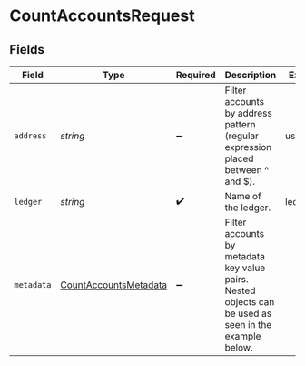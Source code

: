 # CountAccountsRequest


## Fields

| Field                                                                                                 | Type                                                                                                  | Required                                                                                              | Description                                                                                           | Example                                                                                               |
| ----------------------------------------------------------------------------------------------------- | ----------------------------------------------------------------------------------------------------- | ----------------------------------------------------------------------------------------------------- | ----------------------------------------------------------------------------------------------------- | ----------------------------------------------------------------------------------------------------- |
| `address`                                                                                             | *string*                                                                                              | :heavy_minus_sign:                                                                                    | Filter accounts by address pattern (regular expression placed between ^ and $).                       | users:.+                                                                                              |
| `ledger`                                                                                              | *string*                                                                                              | :heavy_check_mark:                                                                                    | Name of the ledger.                                                                                   | ledger001                                                                                             |
| `metadata`                                                                                            | [CountAccountsMetadata](../../models/operations/countaccountsmetadata.md)                             | :heavy_minus_sign:                                                                                    | Filter accounts by metadata key value pairs. Nested objects can be used as seen in the example below. |                                                                                                       |
